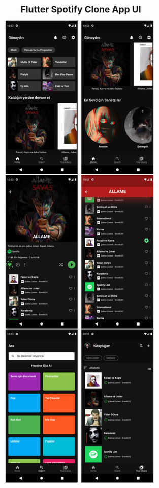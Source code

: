 <b><h1 align="center">Flutter Spotify Clone App UI</h1></b>

<div class="photo-container" align="center">
  <img src="https://github.com/KLYCHUB/flutter_spotify_clone_app_ui/blob/main/ss/1.png?raw=true" height="480",width="270">
  &nbsp;
  <img src="https://github.com/KLYCHUB/flutter_spotify_clone_app_ui/blob/main/ss/2.png" height="480",width="270">
  &nbsp;
  <img src="https://github.com/KLYCHUB/flutter_spotify_clone_app_ui/blob/main/ss/3.png" height="480",width="270">
  &nbsp;
  <img src="https://github.com/KLYCHUB/flutter_spotify_clone_app_ui/blob/main/ss/4.png" height="480",width="270">
  &nbsp;
  <img src="https://github.com/KLYCHUB/flutter_spotify_clone_app_ui/blob/main/ss/5.png" height="480",width="270">
  &nbsp;
  <img src="https://github.com/KLYCHUB/flutter_spotify_clone_app_ui/blob/main/ss/6.png" height="480",width="270">
  &nbsp;
</div>
